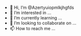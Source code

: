 - 👋 Hi, I’m @Azertyuiopmlkjhgfds
- 👀 I’m interested in ...
- 🌱 I’m currently learning ...
- 💞️ I’m looking to collaborate on ...
- 📫 How to reach me ...

<!---
Azertyuiopmlkjhgfds/Azertyuiopmlkjhgfds is a ✨ special ✨ repository because its `README.md` (this file) appears on your GitHub profile.
You can click the Preview link to take a look at your changes.
--->

